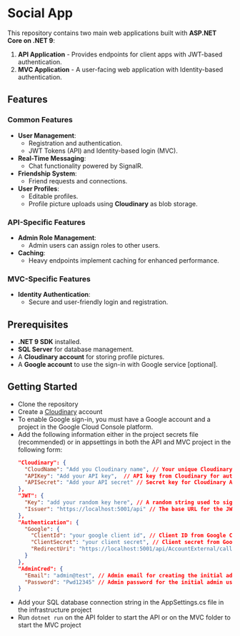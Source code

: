 # Social App
This repository contains two main web applications built with **ASP.NET Core on .NET 9**:
1. **API Application** - Provides endpoints for client apps with JWT-based authentication.
2. **MVC Application** - A user-facing web application with Identity-based authentication.

## Features

### Common Features
- **User Management**:
  - Registration and authentication.
  - JWT Tokens (API) and Identity-based login (MVC).
- **Real-Time Messaging**:
  - Chat functionality powered by SignalR.
- **Friendship System**:
  - Friend requests and connections.
- **User Profiles**:
  - Editable profiles.
  - Profile picture uploads using **Cloudinary** as blob storage.

### API-Specific Features
- **Admin Role Management**:
  - Admin users can assign roles to other users.
- **Caching**:
  - Heavy endpoints implement caching for enhanced performance.

### MVC-Specific Features
- **Identity Authentication**:
  - Secure and user-friendly login and registration.

## Prerequisites
- **.NET 9 SDK** installed.
- **SQL Server** for database management.
- A **Cloudinary account** for storing profile pictures.
- A **Google account** to use the sign-in with Google service [optional]. 

## Getting Started
* Clone the repository
* Create a [Cloudinary](https://cloudinary.com/) account
* To enable Google sign-in, you must have a Google account and a project in the Google Cloud Console platform.
* Add the following information either in the project secrets file (recommended) or in appsettings in both the API and MVC project in the following form:<br>
  ``` json
  "Cloudinary": {
    "CloudName": "Add you Cloudinary name", // Your unique Cloudinary account name.
    "APIKey": "Add your API key",  // API key from Cloudinary for authentication.
    "APISecret": "Add your API secret" // Secret key for Cloudinary API calls.
  },
  "JWT": {
    "Key": "add your random key here", // A random string used to sign and validate JWTs.
    "Issuer": "https://localhost:5001/api" // The base URL for the JWT token issuer (API project).
  },
  "Authentication": {
    "Google": {
      "ClientId": "your google client id", // Client ID from Google Cloud Console for OAuth.
      "ClientSecret": "your client secret", // Client secret from Google Cloud Console for OAuth.
      "RedirectUri": "https://localhost:5001/api/AccountExternal/callback-google" // Redirect URI for Google sign-in callback.
    }
  },
  "AdminCred": {
    "Email": "admin@test", // Admin email for creating the initial admin user.
    "Password": "Pwd12345" // Admin password for the initial admin user.
  }
  ```
* Add your SQL database connection string in the AppSettings.cs file in the infrastructure project
* Run `dotnet run` on the API folder to start the API or on the MVC folder to start the MVC project
